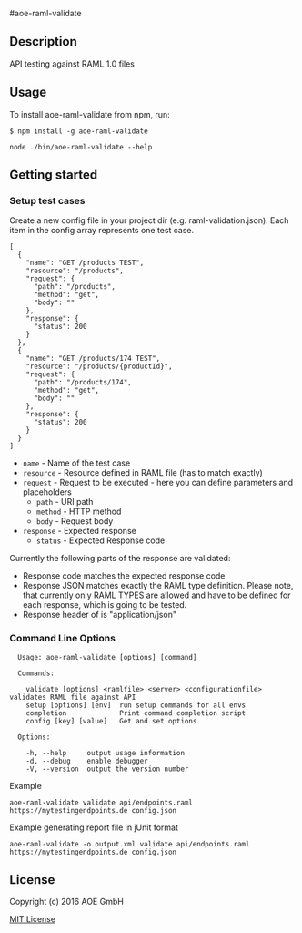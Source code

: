 #aoe-raml-validate

## Description

API testing against RAML 1.0 files

## Usage

To install aoe-raml-validate from npm, run:

```
$ npm install -g aoe-raml-validate
```

```node ./bin/aoe-raml-validate --help```

## Getting started

### Setup test cases
Create a new config file in your project dir (e.g. raml-validation.json).
Each item in the config array represents one test case.

```
[
  {
    "name": "GET /products TEST",
    "resource": "/products",
    "request": {
      "path": "/products",
      "method": "get",
      "body": ""
    },
    "response": {
      "status": 200
    }
  },
  {
    "name": "GET /products/174 TEST",
    "resource": "/products/{productId}",
    "request": {
      "path": "/products/174",
      "method": "get",
      "body": ""
    },
    "response": {
      "status": 200
    }
  }
]
```

- `name` - Name of the test case
- `resource` - Resource defined in RAML file (has to match exactly)
- `request` - Request to be executed - here you can define parameters and placeholders
  * `path` - URI path
  * `method` - HTTP method
  * `body` - Request body
- `response` - Expected response
  * `status` - Expected Response code

Currently the following parts of the response are validated:
* Response code matches the expected response code
* Response JSON matches exactly the RAML type definition. Please note, that currently only RAML TYPES are allowed and have to be defined for each response, which is going to be tested.
* Response header of is "application/json"

### Command Line Options

```
  Usage: aoe-raml-validate [options] [command]

  Commands:

    validate [options] <ramlfile> <server> <configurationfile> validates RAML file against API
    setup [options] [env]  run setup commands for all envs
    completion             Print command completion script
    config [key] [value]   Get and set options

  Options:

    -h, --help     output usage information
    -d, --debug    enable debugger
    -V, --version  output the version number

```

Example
```
aoe-raml-validate validate api/endpoints.raml https://mytestingendpoints.de config.json
```

Example generating report file in jUnit format
```
aoe-raml-validate -o output.xml validate api/endpoints.raml https://mytestingendpoints.de config.json
```

## License

Copyright (c) 2016 AOE GmbH

[MIT License](http://en.wikipedia.org/wiki/MIT_License)